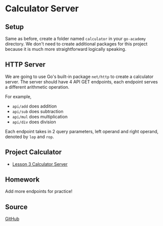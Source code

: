 # Calculator Server

## Setup

Same as before, create a folder named `calculator` in your `go-academy` directory. We don't need to
create additional packages for this project because it is much more straightforward logically speaking.

## HTTP Server

We are going to use Go's built-in package `net/http` to create a calculator server. The server should
have 4 API GET endpoints, each endpoint serves a different arithmetic operation.

For example,

* `api/add` does addition
* `api/sub` does subtraction
* `api/mul` does multiplication
* `api/div` does division

Each endpoint takes in 2 query parameters, left operand and right operand, denoted by `lop` and `rop`.

## Project Calculator

* [Lesson 3 Calculator Server](https://youtu.be/_baFDzyZxPg)

## Homework

Add more endpoints for practice!

## Source

[GitHub](https://github.com/calvinfeng/go-academy/tree/master/calculator)
